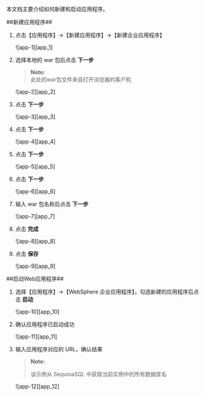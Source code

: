 本文档主要介绍如何新建和启动应用程序。

##新建应用程序##

1. 点击【应用程序】->【新建应用程序】->【新建企业应用程序】

   ![app-1][app_1]

2. 选择本地的 war 包后点击 **下一步**

   > **Note:**   
   > 此处的war包文件来自打开浏览器的客户机 
 
   ![app-2][app_2]

3. 点击 **下一步**

   ![app-3][app_3]

4. 点击 **下一步**

   ![app-4][app_4]

5. 点击 **下一步**

   ![app-5][app_5]

6. 点击 **下一步**

   ![app-6][app_6]

7. 输入 war 包名称后点击 **下一步**

   ![app-7][app_7]

8. 点击 **完成**

   ![app-8][app_8]

9. 点击 **保存**

   ![app-9][app_9]

##启动Web应用程序##

1. 选择【应用程序】->【WebSphere 企业应用程序】，勾选新建的应用程序后点击 **启动**

   ![app-10][app_10]

2. 确认应用程序已启动成功

   ![app-11][app_11]

3. 输入应用程序对应的 URL，确认结果

   > **Note:** 
   >  
   > 该示例从 SequoiaSQL 中获取当前实例中的所有数据库名

   ![app-12][app_12]


[^_^]:
    本文使用的所有引用和链接
[app_1]:images/Manual/Webserverapp/Websphere/app_1.jpg
[app_2]:images/Manual/Webserverapp/Websphere/app_2.jpg
[app_3]:images/Manual/Webserverapp/Websphere/app_3.jpg
[app_4]:images/Manual/Webserverapp/Websphere/app_4.jpg
[app_5]:images/Manual/Webserverapp/Websphere/app_5.jpg
[app_6]:images/Manual/Webserverapp/Websphere/app_6.jpg
[app_7]:images/Manual/Webserverapp/Websphere/app_7.jpg
[app_8]:images/Manual/Webserverapp/Websphere/app_8.jpg
[app_9]:images/Manual/Webserverapp/Websphere/app_9.jpg
[app_10]:images/Manual/Webserverapp/Websphere/app_10.jpg
[app_11]:images/Manual/Webserverapp/Websphere/app_11.jpg
[app_12]:images/Manual/Webserverapp/Websphere/app_12.jpg

